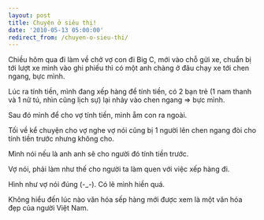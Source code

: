 ```yaml
---
layout: post
title: Chuyện ở siêu thị!
date: '2010-05-13 05:00:00'
redirect_from: /chuyen-o-sieu-thi/
---
```


Chiều hôm qua đi làm về chở vợ con đi Big C, mới vào chỗ gửi xe, chuẩn bị tới lượt xe mình vào ghi phiếu thì có một anh chàng ở đâu chạy xe tới chen ngang, bực mình.

Lúc ra tính tiền, mình đang xếp hàng để tính tiền, có 2 bạn trẻ (1 nam thanh và 1 nữ tú, nhìn cũng lịch sự) lại nhảy vào chen ngang => bực mình.

Sau đó mình để cho vợ tính tiền, mình ẵm con ra ngoài.

Tối về kể chuyện cho vợ nghe vợ nói cũng bị 1 người lên chen ngang đòi cho tính tiền trước nhưng không cho.

Mình nói nếu là anh anh sẽ cho người đó tính tiền trước.

Vợ nói, phải làm như thế cho người ta làm quen với việc xếp hàng đi.

Hình như vợ nói đúng (-_-). Có lẽ mình hiền quá.

Không hiểu đến lúc nào văn hóa sếp hàng mới được xem là một văn hóa đẹp của người Việt Nam.